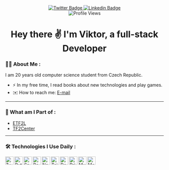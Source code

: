 <div class="header" align="center">
  <div id="badges">
    <a href="https://twitter.com/vciernava">
      <img src="https://img.shields.io/badge/Twitter-blue?style=for-the-badge&logo=twitter&logoColor=white" alt="Twitter Badge"/>
    </a>
    <a href="https://www.linkedin.com/in/vciernava">
      <img src="https://img.shields.io/badge/LinkedIn-blue?style=for-the-badge&logo=linkedin&logoColor=white" alt="Linkedin Badge"/>
    </a>
  </div>
  <img src="https://komarev.com/ghpvc/?username=vciernava&style=flat-square&color=blue" alt="Profile Views"/>
  <h1>
    Hey there ✌️ I'm Viktor, a full-stack Developer
  </h1>
</div>

### 👨‍💻 About Me :
I am 20 years old computer science student from Czech Republic.
- ⚡ In my free time, I read books about new technologies and play games.
- ✉️ How to reach me: [E-mail](mailto://kontakt@viktorciernava.eu)
---

### 🚀 What am I Part of :
- [ETF2L](https://etf2l.org/)
- [TF2Center](https://tf2center.com/)
---

### 🛠️ Technologies I Use Daily :
<div>
  <img align="left" width="26px" src="https://cdn.simpleicons.org/typescript/white" alt="TypeScript">
  <img align="left" width="26px" src="https://cdn.simpleicons.org/python/white" alt="Python">
  <img align="left" width="26px" src="https://cdn.simpleicons.org/spring/white" alt="Spring">
  <img align="left" width="26px" src="https://cdn.simpleicons.org/react/white" alt="React">
  <img align="left" width="26px" src="https://cdn.simpleicons.org/next.js/white" alt="NextJs">
  <img align="left" width="26px" src="https://cdn.simpleicons.org/tailwindcss/white" alt="TailwindCSS">
  <img align="left" width="26px" src="https://cdn.simpleicons.org/docker/white" alt="Docker">
  <img align="left" width="26px" src="https://cdn.simpleicons.org/prisma/white" alt="Prisma">
  <img align="left" width="26px" src="https://cdn.simpleicons.org/mysql/white" alt="Mysql">
  <img align="left" width="26px" src="https://cdn.simpleicons.org/mongodb/white" alt="MongoDB">
</div><br />
